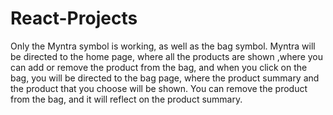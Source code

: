 # React-Projects

Only the Myntra symbol is working, as well as the bag symbol. Myntra will be directed to the home page, where all the products are shown ,where you can add or remove the product from the bag, and when you click on the bag, you will be directed to the bag page, where the product summary and the product that you choose will be shown. You can remove the product from the bag, and it will reflect on the product summary.
